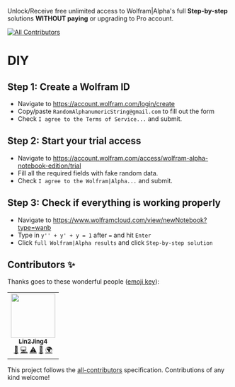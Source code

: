 Unlock/Receive free unlimited access to Wolfram|Alpha's full **Step-by-step** solutions **WITHOUT paying** or upgrading to Pro account.
<!-- ALL-CONTRIBUTORS-BADGE:START - Do not remove or modify this section -->
[![All Contributors](https://img.shields.io/badge/all_contributors-1-orange.svg?style=flat-square)](#contributors-)
<!-- ALL-CONTRIBUTORS-BADGE:END -->

# DIY
## Step 1: Create a Wolfram ID
- Navigate to https://account.wolfram.com/login/create
- Copy/paste `RandomAlphanumericString@gmail.com` to fill out the form
- Check `I agree to the Terms of Service...` and submit.

## Step 2: Start your trial access
- Navigate to https://account.wolfram.com/access/wolfram-alpha-notebook-edition/trial
- Fill all the required fields with fake random data.
- Check `I agree to the Wolfram|Alpha...` and submit.

## Step 3: Check if everything is working properly
- Navigate to https://www.wolframcloud.com/view/newNotebook?type=wanb
- Type in `y'' + y' + y = 1` after `=` and hit `Enter`
- Click `full Wolfram|Alpha results` and click `Step-by-step solution`

## Contributors ✨

Thanks goes to these wonderful people ([emoji key](https://allcontributors.org/docs/en/emoji-key)):

<!-- ALL-CONTRIBUTORS-LIST:START - Do not remove or modify this section -->
<!-- prettier-ignore-start -->
<!-- markdownlint-disable -->
<table>
  <tr>
    <td align="center"><a href="http://fsf.org"><img src="https://avatars2.githubusercontent.com/u/35728132?v=4" width="100px;" alt=""/><br /><sub><b>Lin2Jing4</b></sub></a><br /><a href="#maintenance-Lin2Jing4" title="Maintenance">🚧</a> <a href="https://github.com/Lin2Jing4-personal-sandbox/Lin2Jing4-personal-sandbox/commits?author=Lin2Jing4" title="Code">💻</a> <a href="https://github.com/Lin2Jing4-personal-sandbox/Lin2Jing4-personal-sandbox/commits?author=Lin2Jing4" title="Tests">⚠️</a> <a href="#tool-Lin2Jing4" title="Tools">🔧</a> <a href="#translation-Lin2Jing4" title="Translation">🌍</a></td>
  </tr>
</table>

<!-- markdownlint-enable -->
<!-- prettier-ignore-end -->
<!-- ALL-CONTRIBUTORS-LIST:END -->

This project follows the [all-contributors](https://github.com/all-contributors/all-contributors) specification. Contributions of any kind welcome!